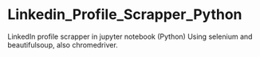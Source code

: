 # Linkedin_Profile_Scrapper_Python
LinkedIn profile scrapper in jupyter notebook (Python)
Using selenium and beautifulsoup, also chromedriver.
